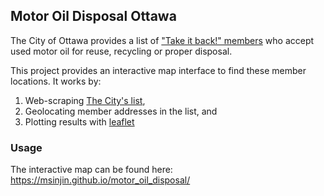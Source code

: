 ## Motor Oil Disposal Ottawa

The City of Ottawa provides a list of ["Take it back!" members](http://app06.ottawa.ca/online_services/recycling/items/371_en.html) who accept used motor oil for reuse, recycling or proper disposal. 

This project provides an interactive map interface to find these member locations. It works by:

1. Web-scraping [The City's list](http://app06.ottawa.ca/online_services/recycling/items/371_en.html),
2. Geolocating member addresses in the list, and
3. Plotting results with [leaflet](https://leafletjs.com)

### Usage

The interactive map can be found here:
https://msinjin.github.io/motor_oil_disposal/